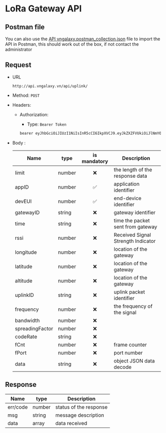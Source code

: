 # LoRa Gateway API

## Postman file 
You can also use the [API vngalaxy.postman_collection.json](./API%20vngalaxy.postman_collection.json) file to import the API in Postman, this should work out of the box, if not contact the administrator

## Request

- URL

  ````http
  http://api.vngalaxy.vn/api/uplink/
  ````

- Method: `POST`
- Headers:
  - Authorization:
    - Type: `Bearer Token`

    ```txt
    bearer eyJhbGciOiJIUzI1NiIsInR5cCI6IkpXVCJ9.eyJkZXZFVUkiOiJlNmY0Yjk1ZTc3N2JkYmRkIiwiYXBwSUQiOiI2IiwiaWF0IjoxNjg3MzM5ODYyfQ.7FZB7rF7rMBjLCnMBKtUKM-TgnEQfTZ5dNOo1ouRKdc
    ```

- Body :

  | Name            | type   | is mandatory | Description                        |
  |-----------------|--------|:------------:|------------------------------------|
  | limit           | number |      ❌       | the length of the response data    |
  | appID           | number |      ✅       | application identifier             |
  | devEUI          | number |      ✅       | end-device identifier              |
  | gatewayID       | string |      ❌       | gateway identifier                 |
  | time            | string |      ❌       | time the packet sent from gateway  |
  | rssi            | number |      ❌       | Received Signal Strength Indicator |
  | longitude       | number |      ❌       | location of the gateway            |
  | latitude        | number |      ❌       | location of the gateway            |
  | altitude        | number |      ❌       | location of the gateway            |
  | uplinkID        | string |      ❌       | uplink packet identifier           |
  | frequency       | number |      ❌       | the frequency of the signal        |
  | bandwidth       | number |      ❌       |                                    |
  | spreadingFactor | number |      ❌       |                                    |
  | codeRate        | string |      ❌       |                                    |
  | fCnt            | number |      ❌       | frame counter                      |
  | fPort           | number |      ❌       | port number                        |
  | data            | string |      ❌       | object JSON data decode            |

## Response

| Name            | type   | Description            |
|-----------------|--------|------------------------|
| err/code        | number | status of the response |
| msg             | string | message description    |
| data            | array  | data received          |